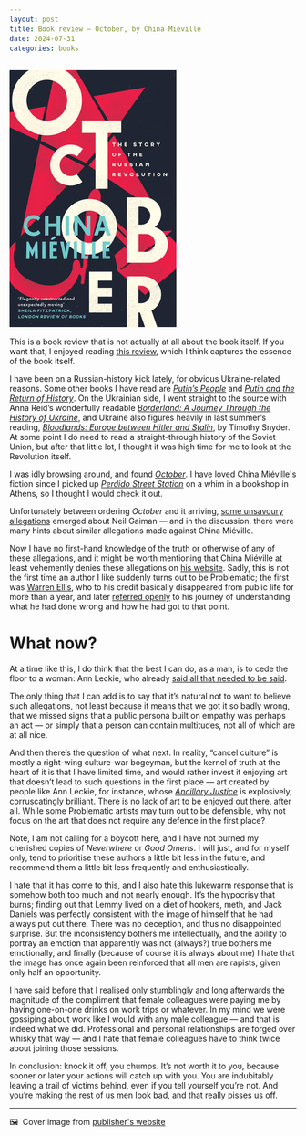 ```yaml
---
layout: post
title: Book review — October, by China Miéville
date: 2024-07-31
categories: books
---
```


![Cover image for book](/images/october-cover.jpeg)

This is a book review that is not actually at all about the book itself. If you want that, I enjoyed reading [this review](https://www.on-magazine.co.uk/arts/book-review/non-fiction/october-story-russian-revolution-china-mieville/), which I think captures the essence of the book itself.

I have been on a Russian-history kick lately, for obvious Ukraine-related reasons. Some other books I have read are *[Putin’s People](https://us.macmillan.com/books/9780374712785/putinspeople)* and *[Putin and the Return of History](https://www.bloomsbury.com/uk/putin-and-the-return-of-history-9781399409865/)*. On the Ukrainian side, I went straight to the source with Anna Reid’s wonderfully readable *[Borderland: A Journey Through the History of Ukraine](https://www.hachettebookgroup.com/titles/anna-reid/borderland/9781541603486/)*, and Ukraine also figures heavily in last summer’s reading, *[Bloodlands: Europe between Hitler and Stalin](https://www.hachettebookgroup.com/titles/timothy-snyder/bloodlands/9781541600065/?lens=basic-books)*, by Timothy Snyder. At some point I do need to read a straight-through history of the Soviet Union, but after that little lot, I thought it was high time for me to look at the Revolution itself. 

I was idly browsing around, and found *[October](https://www.versobooks.com/products/169-october)*. I have loved China Miéville's fiction since I picked up *[Perdido Street Station](https://www.panmacmillan.com/authors/china-mieville/perdido-street-station/9780330534239)* on a whim in a bookshop in Athens, so I thought I would check it out. 

Unfortunately between ordering *October* and it arriving, [some unsavoury allegations](https://www.rollingstone.com/culture/culture-news/neil-gaiman-denies-sexual-assault-allegations-two-women-1235053131/) emerged about Neil Gaiman — and in the discussion, there were many hints about similar allegations made against China Miéville. 

Now I have no first-hand knowledge of the truth or otherwise of any of these allegations, and it might be worth mentioning that China Miéville at least vehemently denies these allegations on [his website](https://www.chinamieville.net/). Sadly, this is not the first time an author I like suddenly turns out to be Problematic; the first was [Warren Ellis](https://www.newsweek.com/warren-ellis-allegations-sexual-abuse-1517393), who to his credit basically disappeared from public life for more than a year, and later [referred openly](https://gizmodo.com/warren-ellis-responds-to-accusation-backlash-im-at-the-1847173837) to his journey of understanding what he had done wrong and how he had got to that point. 

# What now?

At a time like this, I do think that the best I can do, as a man, is to cede the floor to a woman: Ann Leckie, who already [said all that needed to be said](https://buttondown.email/annleckie/archive/well-i-missed-july/). 

The only thing that I can add is to say that it’s natural not to want to believe such allegations, not least because it means that we got it so badly wrong, that we missed signs that a public persona built on empathy was perhaps an act — or simply that a person can contain multitudes, not all of which are at all nice.

And then there’s the question of what next. In reality, “cancel culture” is mostly a right-wing culture-war bogeyman, but the kernel of truth at the heart of it is that I have limited time, and would rather invest it enjoying art that doesn’t lead to such questions in the first place — art created by people like Ann Leckie, for instance, whose *[Ancillary Justice](https://annleckie.com/novel/ancillary-justice/)* is explosively, corruscatingly brilliant. There is no lack of art to be enjoyed out there, after all. While some Problematic artists may turn out to be defensible, why not focus on the art that does not require any defence in the first place?

Note, I am not calling for a boycott here, and I have not burned my cherished copies of *Neverwhere* or *Good Omens*. I will just, and for myself only, tend to prioritise these authors a little bit less in the future, and recommend them a little bit less frequently and enthusiastically. 

I hate that it has come to this, and I also hate this lukewarm response that is somehow both too much and not nearly enough. It’s the hypocrisy that burns; finding out that Lemmy lived on a diet of hookers, meth, and Jack Daniels was perfectly consistent with the image of himself that he had always put out there. There was no deception, and thus no disappointed surprise. But the inconsistency bothers me intellectually, and the ability to portray an emotion that apparently was not (always?) true bothers me emotionally, and finally (because of course it is always about me) I hate that the image has once again been reinforced that all men are rapists, given only half an opportunity. 

I have said before that I realised only stumblingly and long afterwards the magnitude of the compliment that female colleagues were paying me by having one-on-one drinks on work trips or whatever. In my mind we were gossiping about work like I would with any male colleague — and that is indeed what we did. Professional and personal relationships are forged over whisky that way — and I hate that female colleagues have to think twice about joining those sessions. 

In conclusion: knock it off, you chumps. It’s not worth it to you, because sooner or later your actions will catch up with you. You are indubitably leaving a trail of victims behind, even if you tell yourself you’re not. And you’re making the rest of us men look bad, and that really pisses us off. 

***

🖼️  Cover image from [publisher's website](https://www.versobooks.com/products/169-october)